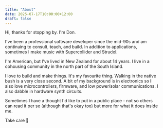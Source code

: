 ```yaml
---
title: "About"
date: 2025-07-17T10:00:00+12:00
draft: false
---
```


Hi, thanks for stopping by. I'm Don.

I've been a professional software developer since the mid-90s and am continuing to consult, teach, and build. In addition to applications, sometimes I make music with Supercollider and Strudel.

I'm American, but I've lived in New Zealand for about 14 years. I live in a cohousing community in the north part of the South Island.

I love to build and make things. It's my favourite thing. Walking in the native bush is a very close second. A bit of my background is in electronics so I also love microcontrollers, firmware, and low power/solar communications. I also dabble in hardware synth circuits.

Sometimes I have a thought I'd like to put in a public place - not so others can read it per se (although that's okay too) but more for what it does inside me.

Take care 👋

